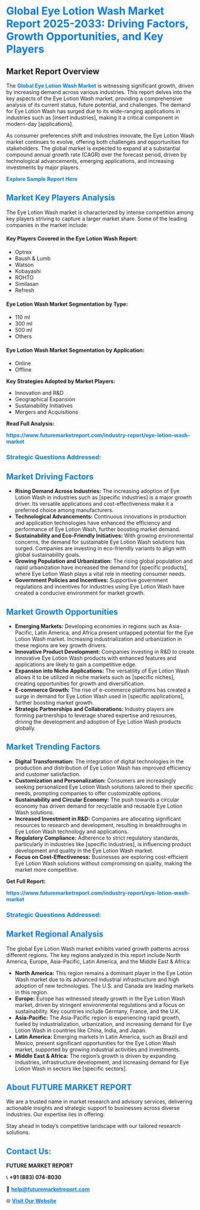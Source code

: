 <h1 style="color: #007BFF;">Global Eye Lotion Wash Market Report 2025-2033: Driving Factors, Growth Opportunities, and Key Players</h1>

<section id="overview">
<h2>Market Report Overview</h2>
<p>The <a href="https://www.futuremarketreport.com/industry-report/eye-lotion-wash-market" style="color: #007BFF; text-decoration: none;"><strong>Global Eye Lotion Wash Market</strong></a> is witnessing significant growth, driven by increasing demand across various industries. This report delves into the key aspects of the Eye Lotion Wash market, providing a comprehensive analysis of its current status, future potential, and challenges. The demand for Eye Lotion Wash has surged due to its wide-ranging applications in industries such as [insert industries], making it a critical component in modern-day [applications].</p>
<p>As consumer preferences shift and industries innovate, the Eye Lotion Wash market continues to evolve, offering both challenges and opportunities for stakeholders. The global market is expected to expand at a substantial compound annual growth rate (CAGR) over the forecast period, driven by technological advancements, emerging applications, and increasing investments by major players.</p>
</section>

<section id="overview">
<p><a href="https://www.futuremarketreport.com/request-sample/reportId=92662" style="color: #007BFF; text-decoration: none;"><strong>Explore Sample Report Here</strong></a></p>
</section>

<section id="key-players">
<h2 style="color: #007BFF;">Market Key Players Analysis</h2>
<p>The Eye Lotion Wash market is characterized by intense competition among key players striving to capture a larger market share. Some of the leading companies in the market include:</p>
<h4>Key Players Covered in the Eye Lotion Wash Report:</h4>
<ul><li>Optrex</li><li>Baush &amp; Lumb</li><li>Watson</li><li>Kobayashi</li><li>ROHTO</li><li>Similasan</li><li>Refresh</li></ul>
<h4>Eye Lotion Wash Market Segmentation by Type:</h4>
<ul><li>110 ml</li><li>300 ml</li><li>500 ml</li><li>Others</li></ul>

<h4>Eye Lotion Wash Market Segmentation by Application:</h4>
<ul><li>Online</li><li>Offline</li></ul>
<p><strong>Key Strategies Adopted by Market Players:</strong></p>
<ul>
<li>Innovation and R&D</li>
<li>Geographical Expansion</li>
<li>Sustainability Initiatives</li>
<li>Mergers and Acquisitions</li>
</ul>
</section>

<section>
<p><strong>Read Full Analysis: </strong></p><a href="https://www.futuremarketreport.com/industry-report/eye-lotion-wash-market" style="color: #007BFF; text-decoration: none;"><strong>https://www.futuremarketreport.com/industry-report/eye-lotion-wash-market</strong></a>
<h3 style="color: #007BFF;">Strategic Questions Addressed:</h3>
</section>

<section id="driving-factors">
<h2 style="color: #007BFF;">Market Driving Factors</h2>
<ul>
<li><strong>Rising Demand Across Industries:</strong> The increasing adoption of Eye Lotion Wash in industries such as [specific industries] is a major growth driver. Its versatile applications and cost-effectiveness make it a preferred choice among manufacturers.</li>
<li><strong>Technological Advancements:</strong> Continuous innovations in production and application technologies have enhanced the efficiency and performance of Eye Lotion Wash, further boosting market demand.</li>
<li><strong>Sustainability and Eco-Friendly Initiatives:</strong> With growing environmental concerns, the demand for sustainable Eye Lotion Wash solutions has surged. Companies are investing in eco-friendly variants to align with global sustainability goals.</li>
<li><strong>Growing Population and Urbanization:</strong> The rising global population and rapid urbanization have increased the demand for [specific products], where Eye Lotion Wash plays a vital role in meeting consumer needs.</li>
<li><strong>Government Policies and Incentives:</strong> Supportive government regulations and incentives for industries using Eye Lotion Wash have created a conducive environment for market growth.</li>
</ul>
</section>

<section id="growth-opportunities">
<h2 style="color: #007BFF;">Market Growth Opportunities</h2>
<ul>
<li><strong>Emerging Markets:</strong> Developing economies in regions such as Asia-Pacific, Latin America, and Africa present untapped potential for the Eye Lotion Wash market. Increasing industrialization and urbanization in these regions are key growth drivers.</li>
<li><strong>Innovative Product Development:</strong> Companies investing in R&D to create innovative Eye Lotion Wash products with enhanced features and applications are likely to gain a competitive edge.</li>
<li><strong>Expansion into Niche Applications:</strong> The versatility of Eye Lotion Wash allows it to be utilized in niche markets such as [specific niches], creating opportunities for growth and diversification.</li>
<li><strong>E-commerce Growth:</strong> The rise of e-commerce platforms has created a surge in demand for Eye Lotion Wash used in [specific applications], further boosting market growth.</li>
<li><strong>Strategic Partnerships and Collaborations:</strong> Industry players are forming partnerships to leverage shared expertise and resources, driving the development and adoption of Eye Lotion Wash products globally.</li>
</ul>
</section>

<section id="trending-factors">
<h2 style="color: #007BFF;">Market Trending Factors</h2>
<ul>
<li><strong>Digital Transformation:</strong> The integration of digital technologies in the production and distribution of Eye Lotion Wash has improved efficiency and customer satisfaction.</li>
<li><strong>Customization and Personalization:</strong> Consumers are increasingly seeking personalized Eye Lotion Wash solutions tailored to their specific needs, prompting companies to offer customizable options.</li>
<li><strong>Sustainability and Circular Economy:</strong> The push towards a circular economy has driven demand for recyclable and reusable Eye Lotion Wash solutions.</li>
<li><strong>Increased Investment in R&D:</strong> Companies are allocating significant resources to research and development, resulting in breakthroughs in Eye Lotion Wash technology and applications.</li>
<li><strong>Regulatory Compliance:</strong> Adherence to strict regulatory standards, particularly in industries like [specific industries], is influencing product development and quality in the Eye Lotion Wash market.</li>
<li><strong>Focus on Cost-Effectiveness:</strong> Businesses are exploring cost-efficient Eye Lotion Wash solutions without compromising on quality, making the market more competitive.</li>
</ul>
</section>

<section>
<p><strong>Get Full Report: </strong></p><a href="https://www.futuremarketreport.com/industry-report/eye-lotion-wash-market" style="color: #007BFF; text-decoration: none;"><strong>https://www.futuremarketreport.com/industry-report/eye-lotion-wash-market</strong></a>
<h3 style="color: #007BFF;">Strategic Questions Addressed:</h3>
</section>


<section id="regional-analysis">
<h2 style="color: #007BFF;">Market Regional Analysis</h2>
<p>The global Eye Lotion Wash market exhibits varied growth patterns across different regions. The key regions analyzed in this report include North America, Europe, Asia-Pacific, Latin America, and the Middle East & Africa:</p>
<ul>
<li><strong>North America:</strong> This region remains a dominant player in the Eye Lotion Wash market due to its advanced industrial infrastructure and high adoption of new technologies. The U.S. and Canada are leading markets in this region.</li>
<li><strong>Europe:</strong> Europe has witnessed steady growth in the Eye Lotion Wash market, driven by stringent environmental regulations and a focus on sustainability. Key countries include Germany, France, and the U.K.</li>
<li><strong>Asia-Pacific:</strong> The Asia-Pacific region is experiencing rapid growth, fueled by industrialization, urbanization, and increasing demand for Eye Lotion Wash in countries like China, India, and Japan.</li>
<li><strong>Latin America:</strong> Emerging markets in Latin America, such as Brazil and Mexico, present significant opportunities for the Eye Lotion Wash market, supported by growing industrial activities and investments.</li>
<li><strong>Middle East & Africa:</strong> The region’s growth is driven by expanding industries, infrastructure development, and increasing demand for Eye Lotion Wash in sectors like [specific sectors].</li>
</ul>
</section>

<footer>
<h2 style="color: #007BFF;">About FUTURE MARKET REPORT</h2>
<p>We are a trusted name in market research and advisory services, delivering actionable insights and strategic support to businesses across diverse industries. Our expertise lies in offering:</p>

<p>Stay ahead in today’s competitive landscape with our tailored research solutions.</p>

<h2 style="color: #007BFF;">Contact Us:</h2>
<p><strong>FUTURE MARKET REPORT</strong></p>
<p>📞 <strong>+91 (883) 074-8030</strong></p>
<p>📧 <strong><a href="mailto:help@futuremarketreport.com" style="color: #007BFF;">help@futuremarketreport.com</a></strong></p>
<p>🌐 <strong><a href="https://www.futuremarketreport.com/" style="color: #007BFF;">Visit Our Website</a></strong></p>
</footer>